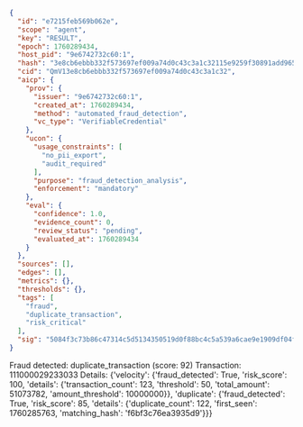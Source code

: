 ```json
{
  "id": "e7215feb569b062e",
  "scope": "agent",
  "key": "RESULT",
  "epoch": 1760289434,
  "host_pid": "9e6742732c60:1",
  "hash": "3e8cb6ebbb332f573697ef009a74d0c43c3a1c32115e9259f30891add965df91",
  "cid": "QmV13e8cb6ebbb332f573697ef009a74d0c43c3a1c32",
  "aicp": {
    "prov": {
      "issuer": "9e6742732c60:1",
      "created_at": 1760289434,
      "method": "automated_fraud_detection",
      "vc_type": "VerifiableCredential"
    },
    "ucon": {
      "usage_constraints": [
        "no_pii_export",
        "audit_required"
      ],
      "purpose": "fraud_detection_analysis",
      "enforcement": "mandatory"
    },
    "eval": {
      "confidence": 1.0,
      "evidence_count": 0,
      "review_status": "pending",
      "evaluated_at": 1760289434
    }
  },
  "sources": [],
  "edges": [],
  "metrics": {},
  "thresholds": {},
  "tags": [
    "fraud",
    "duplicate_transaction",
    "risk_critical"
  ],
  "sig": "5084f3c73b86c47314c5d5134350519d0f88bc4c5a539a6cae9e1909df04f255"
}
```

Fraud detected: duplicate_transaction (score: 92)
Transaction: 111000029233033
Details: {'velocity': {'fraud_detected': True, 'risk_score': 100, 'details': {'transaction_count': 123, 'threshold': 50, 'total_amount': 51073782, 'amount_threshold': 10000000}}, 'duplicate': {'fraud_detected': True, 'risk_score': 85, 'details': {'duplicate_count': 122, 'first_seen': 1760285763, 'matching_hash': 'f6bf3c76ea3935d9'}}}